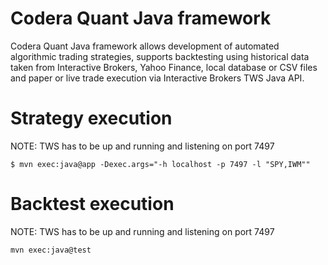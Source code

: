 # Codera Quant Java framework
Codera Quant Java framework allows development of automated algorithmic trading strategies, supports backtesting using historical data taken from Interactive Brokers, Yahoo Finance, local database or CSV files and
paper or live trade execution via Interactive Brokers TWS Java API.

# Strategy execution
NOTE: TWS has to be up and running and listening on port 7497

`$ mvn exec:java@app -Dexec.args="-h localhost -p 7497 -l "SPY,IWM""`

# Backtest execution
NOTE: TWS has to be up and running and listening on port 7497

`mvn exec:java@test`

